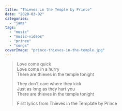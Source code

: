 ```yaml
---
title: "Thieves in the Temple by Prince"
date: "2020-03-02"
categories: 
  - "jams"
tags: 
  - "music"
  - "music-videos"
  - "prince"
  - "songs"
coverImage: "prince-thieves-in-the-temple.jpg"
---
```


> Love come quick  
> Love come in a hurry  
> There are thieves in the temple tonight  
>   
> They don't care where they kick  
> Just as long as they hurt you  
> There are thieves in the temple tonight
> 
> First lyrics from Thieves in the Template by Prince
